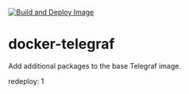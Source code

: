 [![Build and Deploy Image](https://github.com/tkhom3/docker-telegraf/actions/workflows/build-and-deploy.yml/badge.svg)](https://github.com/tkhom3/docker-telegraf/actions/workflows/build-and-deploy.yml)

# docker-telegraf

Add additional packages to the base Telegraf image.

redeploy: 1
